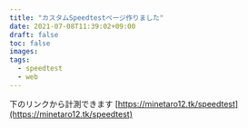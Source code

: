 ```yaml
---
title: "カスタムSpeedtestページ作りました"
date: 2021-07-08T11:39:02+09:00
draft: false
toc: false
images:
tags: 
  - speedtest
  - web
---
```


下のリンクから計測できます 
[https://minetaro12.tk/speedtest](https://minetaro12.tk/speedtest)
